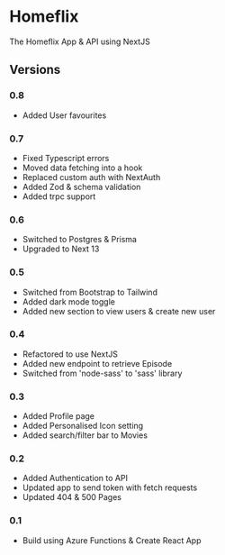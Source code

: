 # Homeflix

The Homeflix App & API using NextJS

## Versions

### 0.8

- Added User favourites

### 0.7

- Fixed Typescript errors
- Moved data fetching into a hook
- Replaced custom auth with NextAuth
- Added Zod & schema validation
- Added trpc support

### 0.6

- Switched to Postgres & Prisma
- Upgraded to Next 13

### 0.5

- Switched from Bootstrap to Tailwind
- Added dark mode toggle
- Added new section to view users & create new user

### 0.4

- Refactored to use NextJS
- Added new endpoint to retrieve Episode
- Switched from 'node-sass' to 'sass' library

### 0.3

- Added Profile page
- Added Personalised Icon setting
- Added search/filter bar to Movies

### 0.2

- Added Authentication to API
- Updated app to send token with fetch requests
- Updated 404 & 500 Pages

### 0.1

- Build using Azure Functions & Create React App
